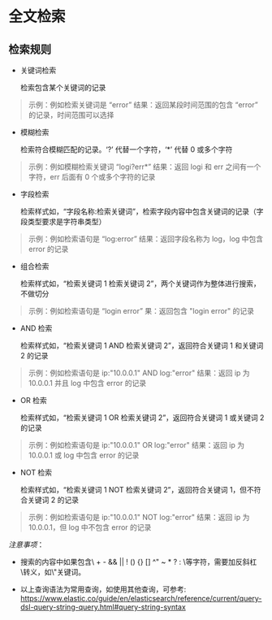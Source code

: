 # 全文检索

## 检索规则

* 关键词检索

  检索包含某个关键词的记录
> 示例：例如检索关键词是 “error”
> 结果：返回某段时间范围的包含 “error” 的记录，时间范围可以选择


* 模糊检索

  检索符合模糊匹配的记录。‘?’ 代替一个字符，‘*’ 代替 0 或多个字符
> 示例：例如模糊检索关键词 “logi?err*”
> 结果：返回 logi 和 err 之间有一个字符，err 后面有 0 个或多个字符的记录


* 字段检索

  检索样式如，“字段名称:检索关键词”，检索字段内容中包含关键词的记录（字段类型要求是字符串类型） 
> 示例：例如检索语句是 “log:error”
> 结果：返回字段名称为 log，log 中包含 error 的记录


* 组合检索

  检索样式如，“检索关键词 1 检索关键词 2”，两个关键词作为整体进行搜索，不做切分
> 示例：例如检索语句是 “login error”
> 果：返回包含 "login error" 的记录


* AND 检索

  检索样式如，“检索关键词 1 AND 检索关键词 2”，返回符合关键词 1 和关键词 2 的记录
> 示例：例如检索语句是 ip:"10.0.0.1" AND log:"error"
> 结果：返回 ip 为 10.0.0.1 并且 log 中包含 error 的记录


* OR 检索

  检索样式如，“检索关键词 1 OR 检索关键词 2”，返回符合关键词 1 或关键词 2 的记录
> 示例：例如检索语句是 ip:"10.0.0.1" OR log:"error"
> 结果：返回 ip 为 10.0.0.1 或 log 中包含 error 的记录


* NOT 检索

  检索样式如，“检索关键词 1 NOT 检索关键词 2”，返回符合关键词 1，但不符合关键词 2 的记录
> 示例：例如检索语句是 ip:"10.0.0.1" NOT log:"error"
> 结果：返回 ip 为 10.0.0.1，但 log 中不包含 error 的记录



 *注意事项*：

 * 搜索的内容中如果包含\ + - && || ! () {} [] ^" ~ * ? : \等字符，需要加反斜杠\转义，如\\"关键词。

 * 以上查询语法为常用查询，如使用其他查询，可参考:
    https://www.elastic.co/guide/en/elasticsearch/reference/current/query-dsl-query-string-query.html#query-string-syntax
